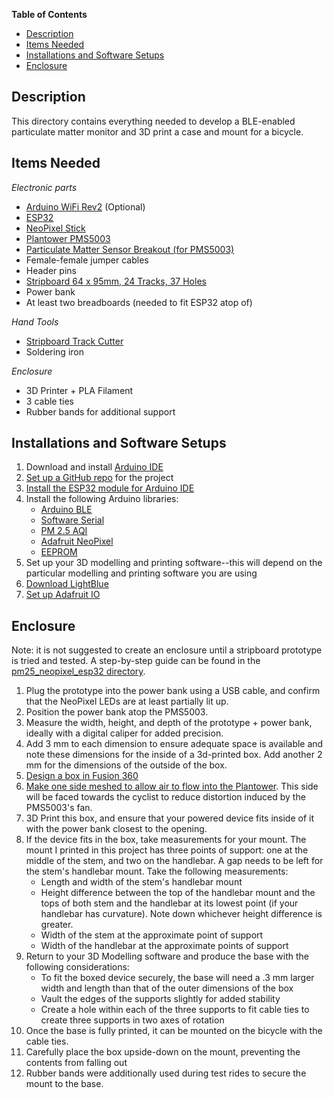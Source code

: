 **Table of Contents**
- [Description <a name="description"></a>](#description-)
- [Items Needed <a name="itemsNeeded"></a>](#items-needed-)
- [Installations and Software Setups <a name="installation"></a>](#installations-and-software-setups-)
- [Enclosure <a name="enclosure"></a>](#enclosure-)
## Description <a name="description"></a>
This directory contains everything needed to develop a BLE-enabled particulate matter monitor and 3D print a case and mount for a bicycle. 

## Items Needed <a name="itemsNeeded"></a>

*Electronic parts*
- [Arduino WiFi Rev2](http://store.arduino.cc/products/arduino-uno-wifi-rev2) (Optional)
- [ESP32](https://www.amazon.co.uk/gp/product/B071JR9WS9/ref=ppx_yo_dt_b_search_asin_title?ie=UTF8&psc=1)
- [NeoPixel Stick](https://www.adafruit.com/product/1426)
- [Plantower PMS5003](https://shop.pimoroni.com/products/pms5003-particulate-matter-sensor-with-cable?variant=29075640352851&currency=GBP&utm_source=google&utm_medium=cpc&utm_campaign=google+shopping?utm_source=google&utm_medium=surfaces&utm_campaign=shopping&gclid=Cj0KCQiA8vSOBhCkARIsAGdp6RSGTk4PbN6OXMfmVgTRnW0nTTmLnevmUaXB78eK67NjLtzWNMzlp0saApA0EALw_wcB)
- [Particulate Matter Sensor Breakout (for PMS5003)](https://shop.pimoroni.com/products/particulate-matter-sensor-breakout)
- Female-female jumper cables
- Header pins
- [Stripboard 64 x 95mm, 24 Tracks, 37 Holes](https://www.betterequipped.co.uk/stripboard-64-x-95mm-24-tracks-37-holes-4224)
- Power bank
- At least two breadboards (needed to fit ESP32 atop of)

*Hand Tools*
- [Stripboard Track Cutter](https://thepihut.com/products/stripboard-track-cutter?variant=37628041494723&currency=GBP&utm_medium=product_sync&utm_source=google&utm_content=sag_organic&utm_campaign=sag_organic&gclid=Cj0KCQiA8vSOBhCkARIsAGdp6RTHVP186qTaA273yeRDDO4YhkkDe5MsoM5w-hYyMir60p5wJHqxo-AaAh_cEALw_wcB)
- Soldering iron

*Enclosure*
- 3D Printer + PLA Filament
- 3 cable ties
- Rubber bands for additional support

## Installations and Software Setups <a name="installation"></a>
1.	Download and install [Arduino IDE](https://www.arduino.cc/en/software)
2.	[Set up a GitHub repo](https://docs.github.com/en/get-started/quickstart/create-a-repo) for the project
3. [Install the ESP32 module for Arduino IDE](https://randomnerdtutorials.com/installing-the-esp32-board-in-arduino-ide-windows-instructions/)
4. Install the following Arduino libraries:
   * [Arduino BLE](https://www.arduino.cc/en/Reference/ArduinoBLE)
   * [Software Serial](https://www.arduino.cc/en/Reference/SoftwareSerial)
   * [PM 2.5 AQI](https://github.com/adafruit/Adafruit_PM25AQI)
   * [Adafruit NeoPixel](https://learn.adafruit.com/adafruit-neopixel-uberguide/arduino-library-installation)
   * [EEPROM](https://www.arduino.cc/en/Reference/EEPROM)
5. Set up your 3D modelling and printing software--this will depend on the particular modelling and printing software you are using
6. [Download LightBlue](https://punchthrough.com/lightblue/)
7. [Set up Adafruit IO](https://learn.adafruit.com/welcome-to-adafruit-io/getting-started-with-adafruit-io)

## Enclosure <a name="enclosure"></a>
Note: it is not suggested to create an enclosure until a stripboard prototype is tried and tested. A step-by-step guide can be found in the [pm25_neopixel_esp32 directory](https://github.com/augustweinbren/air-cycle/tree/master/pm25_neopixel_esp32).

1. Plug the prototype into the power bank using a USB cable, and confirm that the NeoPixel LEDs are at least partially lit up.
2. Position the power bank atop the PMS5003.
3. Measure the width, height, and depth of the prototype + power bank, ideally with a digital caliper for added precision.
4. Add 3 mm to each dimension to ensure adequate space is available and note these dimensions for the inside of a 3d-printed box. Add another 2 mm for the dimensions of the outside of the box.
5. [Design a box in Fusion 360](https://www.youtube.com/watch?v=HDJ2g19SlCI)
6. [Make one side meshed to allow air to flow into the Plantower](https://www.youtube.com/watch?v=Kj6h6ARtITE&t=176s). This side will be faced towards the cyclist to reduce distortion induced by the PMS5003's fan.
7. 3D Print this box, and ensure that your powered device fits inside of it with the power bank closest to the opening.
8. If the device fits in the box, take measurements for your mount. The mount I printed in this project has three points of support: one at the middle of the stem, and two on the handlebar. A gap needs to be left for the stem's handlebar mount. Take the following measurements:
   * Length and width of the stem's handlebar mount
   * Height difference between the top of the handlebar mount and the tops of both stem and the handlebar at its lowest point (if your handlebar has curvature). Note down whichever height difference is greater.
   * Width of the stem at the approximate point of support
   * Width of the handlebar at the approximate points of support
9.  Return to your 3D Modelling software and produce the base with the following considerations:
    * To fit the boxed device securely, the base will need a .3 mm larger width and length than that of the outer dimensions of the box
    * Vault the edges of the supports slightly for added stability
    * Create a hole within each of the three supports to fit cable ties to create three supports in two axes of rotation
10. Once the base is fully printed, it can be mounted on the bicycle with the cable ties.
11. Carefully place the box upside-down on the mount, preventing the contents from falling out
12. Rubber bands were additionally used during test rides to secure the mount to the base.
